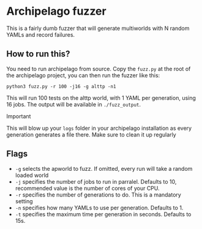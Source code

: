 Archipelago fuzzer
==================

This is a fairly dumb fuzzer that will generate multiworlds with N random YAMLs and record failures.

## How to run this?

You need to run archipelago from source. Copy the `fuzz.py` at the root of the archipelago project, you can then run the fuzzer like this:

```
python3 fuzz.py -r 100 -j16 -g alttp -n1
```

This will run 100 tests on the alttp world, with 1 YAML per generation, using 16 jobs.
The output will be available in `./fuzz_output`.

> [!IMPORTANT]
> This will blow up your `logs` folder in your archipelago installation as
> every generation generates a file there. Make sure to clean it up regularly

## Flags

- `-g` selects the apworld to fuzz. If omitted, every run will take a random loaded world
- `-j` specifies the number of jobs to run in parralel. Defaults to 10, recommended value is the number of cores of your CPU.
- `-r` specifies the number of generations to do. This is a mandatory setting
- `-n` specifies how many YAMLs to use per generation. Defaults to 1.
- `-t` specifies the maximum time per generation in seconds. Defaults to 15s.

